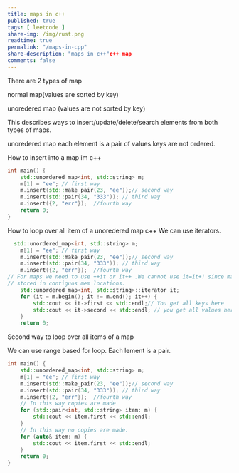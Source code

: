 ```yaml
---
title: maps in c++
published: true
tags: [ leetcode ]
share-img: /img/rust.png
readtime: true
permalink: "/maps-in-cpp"
share-description: "maps in c++"c++ map
comments: false
---
```

There are 2 types of map

normal map(values are sorted by key)

unoredered map (values are not sorted by key)

This describes ways to insert/update/delete/search elements from both 
types of maps.


unoredered map  each element is a pair of values.keys are not ordered.

How to insert into a map im c++

```cpp
int main() {
    std::unordered_map<int, std::string> m;
    m[1] = "ee"; // first way
    m.insert(std::make_pair(23, "ee"));// second way
    m.insert(std::pair(34, "333")); // third way
    m.insert({2, "err"});  //fourth way
    return 0;
}
```

How to loop over all item of a unoredered map c++
We can use iterators.

```cpp
  std::unordered_map<int, std::string> m;
    m[1] = "ee"; // first way
    m.insert(std::make_pair(23, "ee"));// second way
    m.insert(std::pair(34, "333")); // third way
    m.insert({2, "err"});  //fourth way
// For maps we need to use ++it or it++ .We cannot use it=it+! since map elements are not 
// stored in contiguos mem locations.
    std::unordered_map<int, std::string>::iterator it;
    for (it = m.begin(); it != m.end(); it++) {
        std::cout << it->first << std::endl;// You get all keys here
        std::cout << it->second << std::endl; // you get all values here
    }
    return 0;
```

Second way to loop over all items of a map

We can use range based for loop. Each lement is a pair.
```cpp
int main() {
    std::unordered_map<int, std::string> m;
    m[1] = "ee"; // first way
    m.insert(std::make_pair(23, "ee"));// second way
    m.insert(std::pair(34, "333")); // third way
    m.insert({2, "err"});  //fourth way
    // In this way copies are made
    for (std::pair<int, std::string> item: m) {
        std::cout << item.first << std::endl;
    }
    // In this way no copies are made.
    for (auto& item: m) {
        std::cout << item.first << std::endl;
    }
    return 0;
}
```